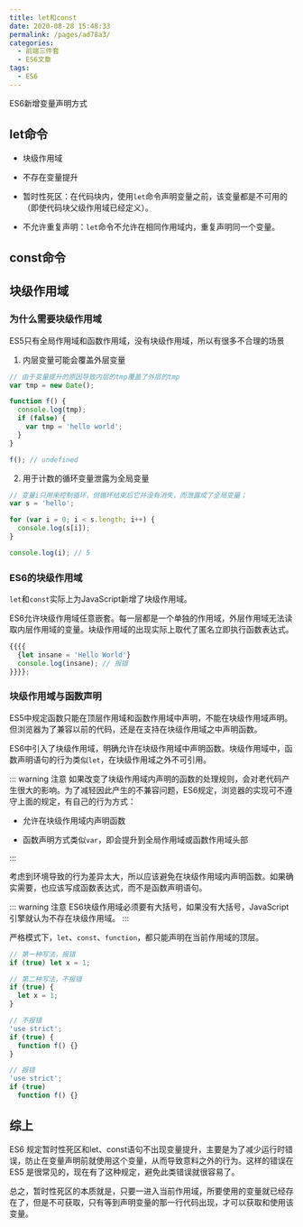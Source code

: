 ```yaml
---
title: let和const
date: 2020-08-28 15:48:33
permalink: /pages/ad78a3/
categories: 
  - 前端三件套
  - ES6文章
tags: 
  - ES6
---
```


ES6新增变量声明方式

<!-- more -->

## let命令

- 块级作用域

- 不存在变量提升
  
- 暂时性死区：在代码块内，使用`let`命令声明变量之前，该变量都是不可用的（即使代码块父级作用域已经定义）。  

- 不允许重复声明：`let`命令不允许在相同作用域内，重复声明同一个变量。


## const命令


## 块级作用域

### 为什么需要块级作用域

ES5只有全局作用域和函数作用域，没有块级作用域，所以有很多不合理的场景

1. 内层变量可能会覆盖外层变量

``` js
// 由于变量提升的原因导致内层的tmp覆盖了外层的tmp
var tmp = new Date();

function f() {
  console.log(tmp);
  if (false) {
    var tmp = 'hello world';
  }
}

f(); // undefined
```

2. 用于计数的循环变量泄露为全局变量

``` js
// 变量i只用来控制循环，但循环结束后它并没有消失，而泄露成了全局变量；
var s = 'hello';

for (var i = 0; i < s.length; i++) {
  console.log(s[i]);
}

console.log(i); // 5
```

### ES6的块级作用域

`let`和`const`实际上为JavaScript新增了块级作用域。

ES6允许块级作用域任意嵌套。每一层都是一个单独的作用域，外层作用域无法读取内层作用域的变量。块级作用域的出现实际上取代了匿名立即执行函数表达式。

``` js
{{{{
  {let insane = 'Hello World'}
  console.log(insane); // 报错
}}}};
```

### 块级作用域与函数声明

ES5中规定函数只能在顶层作用域和函数作用域中声明，不能在块级作用域声明。但浏览器为了兼容以前的代码，还是在支持在块级作用域之中声明函数。

ES6中引入了块级作用域，明确允许在块级作用域中声明函数。块级作用域中，函数声明语句的行为类似`let`，在块级作用域之外不可引用。

::: warning 注意
如果改变了块级作用域内声明的函数的处理规则，会对老代码产生很大的影响。为了减轻因此产生的不兼容问题，ES6规定，浏览器的实现可不遵守上面的规定，有自己的行为方式：

- 允许在块级作用域内声明函数

- 函数声明方式类似`var`，即会提升到全局作用域或函数作用域头部

:::

考虑到环境导致的行为差异太大，所以应该避免在块级作用域内声明函数。如果确实需要，也应该写成函数表达式，而不是函数声明语句。

::: warning 注意
ES6块级作用域必须要有大括号，如果没有大括号，JavaScript引擎就认为不存在块级作用域。
:::

严格模式下，`let`、`const`、`function`，都只能声明在当前作用域的顶层。

``` js
// 第一种写法，报错
if (true) let x = 1;

// 第二种写法，不报错
if (true) {
  let x = 1;
}
```
``` js
// 不报错
'use strict';
if (true) {
  function f() {}
}

// 报错
'use strict';
if (true)
  function f() {}
```






## 综上

ES6 规定暂时性死区和let、const语句不出现变量提升，主要是为了减少运行时错误，防止在变量声明前就使用这个变量，从而导致意料之外的行为。这样的错误在 ES5 是很常见的，现在有了这种规定，避免此类错误就很容易了。

总之，暂时性死区的本质就是，只要一进入当前作用域，所要使用的变量就已经存在了，但是不可获取，只有等到声明变量的那一行代码出现，才可以获取和使用该变量。


